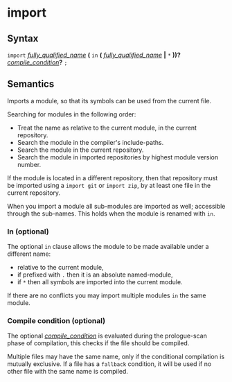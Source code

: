 # import

## Syntax

`import` [_fully_qualified_name_](fully_qualified_name.md)
    __(__ `in` __(__ [_fully_qualified_name_](fully_qualified_name.md) __|__ `*` __))?__
    [_compile_condition_](compile_condition.md)__?__ `;`


## Semantics

Imports a module, so that its symbols can be used from the current file.

Searching for modules in the following order:
 - Treat the name as relative to the current module, in the current repository.
 - Search the module in the compiler's include-paths.
 - Search the module in the current repository.
 - Search the module in imported repositories by highest module version number.

If the module is located in a different repository, then that repository must be
imported using a `import git` or `import zip`, by at least one file in the
current repository.

When you import a module all sub-modules are imported as well; accessible
through the sub-names. This holds when the module is renamed with `in`.


### In (optional)

The optional `in` clause allows the module to be made available under
a different name:
 - relative to the current module,
 - if prefixed with `.` then it is an absolute named-module,
 - if `*` then all symbols are imported into the current module.

If there are no conflicts you may import multiple modules `in` the same module.


### Compile condition (optional)

The optional [_compile_condition_](compile_condition.md) is evaluated during the
prologue-scan phase of compilation, this checks if the file should be compiled.

Multiple files may have the same name, only if the conditional
compilation is mutually exclusive. If a file has a `fallback` condition, it will
be used if no other file with the same name is compiled.
